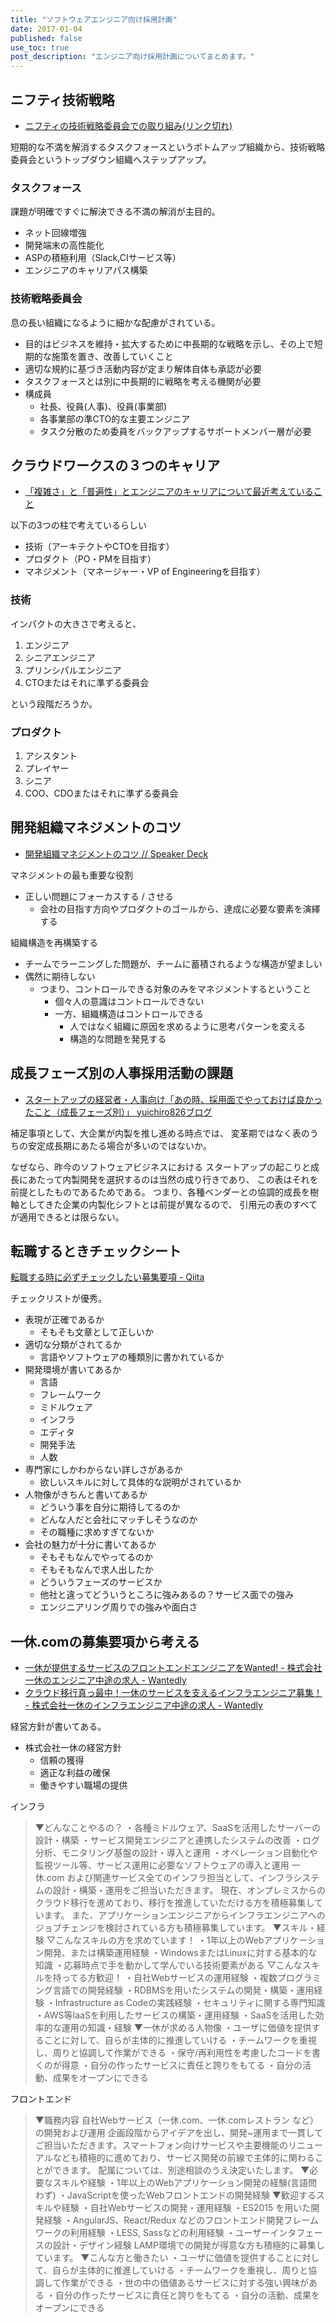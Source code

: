 ```yaml
---
title: "ソフトウェアエンジニア向け採用計画"
date: 2017-01-04
published: false
use_toc: true
post_description: "エンジニア向け採用計画についてまとめます。"
---
```




## ニフティ技術戦略

- [ニフティの技術戦略委員会での取り組み(リンク切れ)](http://muddydixon.hatenablog.com/)

短期的な不満を解消するタスクフォースというボトムアップ組織から、技術戦略委員会というトップダウン組織へステップアップ。

### タスクフォース

課題が明確ですぐに解決できる不満の解消が主目的。

- ネット回線増強
- 開発端末の高性能化
- ASPの積極利用（Slack,CIサービス等）
- エンジニアのキャリアパス構築

### 技術戦略委員会

息の長い組織になるように細かな配慮がされている。

- 目的はビジネスを維持・拡大するために中長期的な戦略を示し、その上で短期的な施策を置き、改善していくこと
- 適切な規約に基づき活動内容が定まり解体自体も承認が必要
- タスクフォースとは別に中長期的に戦略を考える機関が必要
- 構成員
  - 社長、役員(人事)、役員(事業部)
  - 各事業部の準CTO的な主要エンジニア
  - タスク分散のため委員をバックアップするサポートメンバー層が必要


## クラウドワークスの３つのキャリア

- [「複雑さ」と「普遍性」とエンジニアのキャリアについて最近考えていること](http://qiita.com/shinichinomura/items/1538ba714f22d8d66a57)

以下の3つの柱で考えているらしい

- 技術（アーキテクトやCTOを目指す）
- プロダクト（PO・PMを目指す）
- マネジメント（マネージャー・VP of Engineeringを目指す）

### 技術

インパクトの大きさで考えると、

1. エンジニア
2. シニアエンジニア
3. プリンシパルエンジニア
4. CTOまたはそれに準ずる委員会

という段階だろうか。

### プロダクト

1. アシスタント
2. プレイヤー
3. シニア
4. COO、CDOまたはそれに準ずる委員会

## 開発組織マネジメントのコツ

- [開発組織マネジメントのコツ // Speaker Deck](https://speakerdeck.com/naoya/kai-fa-zu-zhi-manezimentofalsekotu)

マネジメントの最も重要な役割
- 正しい問題にフォーカスする / させる
  - 会社の目指す方向やプロダクトのゴールから、達成に必要な要素を演繹する

組織構造を再構築する
- チームでラーニングした問題が、チームに蓄積されるような構造が望ましい
- 偶然に期待しない
  - つまり、コントロールできる対象のみをマネジメントするということ
    - 個々人の意識はコントロールできない
    - 一方、組織構造はコントロールできる
      - 人ではなく組織に原因を求めるように思考パターンを変える
      - 構造的な問題を発見する

## 成長フェーズ別の人事採用活動の課題

- [スタートアップの経営者・人事向け「あの時、採用面でやっておけば良かったこと（成長フェーズ別）」 yuichiro826ブログ](http://yuichiro826.com/archives/1495)

補足事項として、大企業が内製を推し進める時点では、
変革期ではなく表のうちの安定成長期にあたる場合が多いのではないか。

なぜなら、昨今のソフトウェアビジネスにおける
スタートアップの起こりと成長にあたって内製開発を選択するのは当然の成り行きであり、
この表はそれを前提としたものであるためである。
つまり、各種ベンダーとの協調的成長を樹軸としてきた企業の内製化シフトとは前提が異なるので、
引用元の表のすべてが適用できるとは限らない。

## 転職するときチェックシート

[転職する時に必ずチェックしたい募集要項 \- Qiita](http://qiita.com/ma3tk/items/3336c9a245b86a6c448f)

チェックリストが優秀。

- 表現が正確であるか
  - そもそも文章として正しいか
- 適切な分類がされてるか
  - 言語やソフトウェアの種類別に書かれているか
- 開発環境が書いてあるか
  - 言語
  - フレームワーク
  - ミドルウェア
  - インフラ
  - エディタ
  - 開発手法
  - 人数
- 専門家にしかわからない詳しさがあるか
  - 欲しいスキルに対して具体的な説明がされているか
- 人物像がきちんと書いてあるか
  - どういう事を自分に期待してるのか
  - どんな人だと会社にマッチしそうなのか
  - その職種に求めすぎてないか
- 会社の魅力が十分に書いてあるか
  - そもそもなんでやってるのか
  - そもそもなんで求人出したか
  - どういうフェーズのサービスか
  - 他社と違ってどういうところに強みあるの？サービス面での強み
  - エンジニアリング周りでの強みや面白さ

## 一休.comの募集要項から考える

- [一休が提供するサービスのフロントエンドエンジニアをWanted\! \- 株式会社一休のエンジニア中途の求人 \- Wantedly](https://www.wantedly.com/projects/78806)
- [クラウド移行真っ最中！一休のサービスを支えるインフラエンジニア募集！ \- 株式会社一休のインフラエンジニア中途の求人 \- Wantedly](https://www.wantedly.com/projects/76397)

経営方針が書いてある。

- 株式会社一休の経営方針
  - 信頼の獲得
  - 適正な利益の確保
  - 働きやすい職場の提供

インフラ

> ▼どんなことやるの？
・各種ミドルウェア、SaaSを活用したサーバーの設計・構築
・サービス開発エンジニアと連携したシステムの改善
・ログ分析、モニタリング基盤の設計・導入と運用
・オペレーション自動化や監視ツール等、サービス運用に必要なソフトウェアの導入と運用
一休.com および関連サービス全てのインフラ担当として、インフラシステムの設計・構築・運用をご担当いただきます。
現在、オンプレミスからのクラウド移行を進めており、移行を推進していただける方を積極募集しています。
また、アプリケーションエンジニアからインフラエンジニアへのジョブチェンジを検討されている方も積極募集しています。
▼スキル・経験
▽こんなスキルの方を求めています！
・1年以上のWebアプリケーション開発、または構築運用経験
・WindowsまたはLinuxに対する基本的な知識
・応募時点で手を動かして学んでいる技術要素がある
▽こんなスキルを持ってる方歓迎！
・自社Webサービスの運用経験
・複数プログラミング言語での開発経験
・RDBMSを用いたシステムの開発・構築・運用経験
・Infrastructure as Codeの実践経験
・セキュリティに関する専門知識
・AWS等IaaSを利用したサービスの構築・運用経験
・SaaSを活用した効率的な運用の知識・経験
▼一休が求める人物像
・ユーザに価値を提供することに対して、自らが主体的に推進していける
・チームワークを重視し、周りと協調して作業ができる
・保守/再利用性を考慮したコードを書くのが得意
・自分の作ったサービスに責任と誇りをもてる
・自分の活動、成果をオープンにできる

フロントエンド

> ▼職務内容
自社Webサービス（一休.com、一休.comレストラン など）の開発および運用
企画段階からアイデアを出し、開発~運用まで一貫してご担当いただきます。スマートフォン向けサービスや主要機能のリニューアルなども積極的に進めており、サービス開発の前線で主体的に関わることができます。
配属については、別途相談のうえ決定いたします。
▼必要なスキルや経験
・1年以上のWebアプリケーション開発の経験(言語問わず)
・JavaScriptを使ったWebフロントエンドの開発経験
▼歓迎するスキルや経験
・自社Webサービスの開発・運用経験
・ES2015 を用いた開発経験
・AngularJS、React/Redux などのフロントエンド開発フレームワークの利用経験
・LESS, Sassなどの利用経験
・ユーザーインタフェースの設計・デザイン経験
LAMP環境での開発が得意な方も積極的に募集しています。
▼こんな方と働きたい
・ユーザに価値を提供することに対して、自らが主体的に推進していける
・チームワークを重視し、周りと協調して作業ができる
・世の中の価値あるサービスに対する強い興味がある
・自分の作ったサービスに責任と誇りをもてる
・自分の活動、成果をオープンにできる
